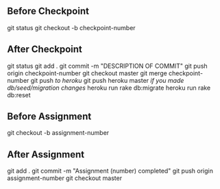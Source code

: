 ## Before Checkpoint
git status
git checkout -b checkpoint-number

## After Checkpoint
git status
git add .
git commit -m "DESCRIPTION OF COMMIT"
git push origin checkpoint-number
git checkout master
git merge checkpoint-number
git push
*to heroku*
git push heroku master
*if you made db/seed/migration changes*
heroku run rake db:migrate
heroku run rake db:reset

## Before Assignment
git checkout -b assignment-number

## After Assignment
git add .
git commit -m "Assignment (number) completed"
git push origin assignment-number
git checkout master
